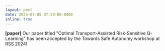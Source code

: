```yaml
---
layout: post
date: 2024-07-05 07:59:00-0400
inline: true
---
```

**[paper]** Our paper titled "Optimal Transport-Assisted Risk-Sensitive Q-Learning" has been accepted by the Towards Safe Autonomy workshop at RSS 2024!
